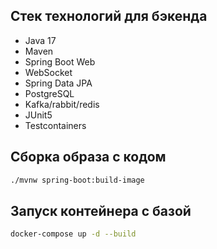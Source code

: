 ## Стек технологий для бэкенда

- Java 17
- Maven
- Spring Boot Web
- WebSocket
- Spring Data JPA
- PostgreSQL
- Kafka/rabbit/redis
- JUnit5
- Testcontainers

## Сборка образа с кодом

```bash
./mvnw spring-boot:build-image
```

## Запуск контейнера с базой

```bash
docker-compose up -d --build
```
